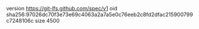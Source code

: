 version https://git-lfs.github.com/spec/v1
oid sha256:97026dc70f3e73e69c4063a2a7a5e0c76eeb2c8fd2dfac215900799c7248106c
size 4500
